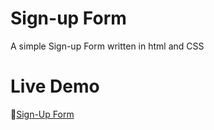# Sign-up Form
A simple Sign-up Form written in html and CSS

# Live Demo
🔗[Sign-Up Form](https://ght2121.github.io/sign-up-form)

